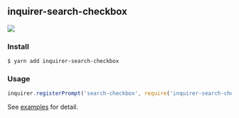 ## inquirer-search-checkbox

![](https://media.giphy.com/media/26n7awggUO1waqUW4/giphy.gif)

### Install

```
$ yarn add inquirer-search-checkbox
```

### Usage

```js
inquirer.registerPrompt('search-checkbox', require('inquirer-search-checkbox'));
```

See [examples](https://github.com/clinyong/inquirer-search-checkbox/tree/master/examples) for detail.